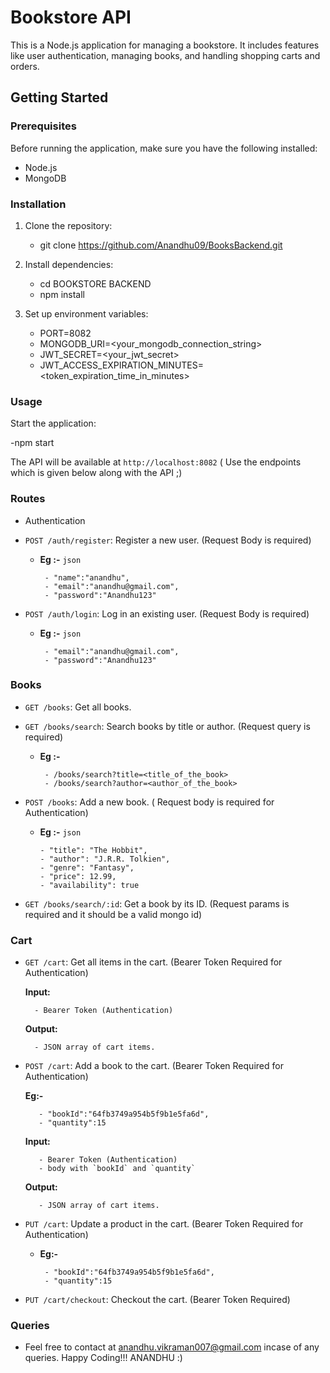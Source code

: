 # Bookstore API

This is a Node.js application for managing a bookstore. It includes features like user authentication, managing books, and handling shopping carts and orders.

## Getting Started

### Prerequisites

Before running the application, make sure you have the following installed:

- Node.js
- MongoDB

### Installation

1. Clone the repository:

    - git clone https://github.com/Anandhu09/BooksBackend.git

2. Install dependencies:

    - cd BOOKSTORE BACKEND
    - npm install

3. Set up environment variables:

    - PORT=8082
    - MONGODB_URI=<your_mongodb_connection_string>
    - JWT_SECRET=<your_jwt_secret>
    - JWT_ACCESS_EXPIRATION_MINUTES=<token_expiration_time_in_minutes>

### Usage

Start the application:

-npm start

The API will be available at `http://localhost:8082` ( Use the endpoints which is given below along with the API ;)

### Routes

- Authentication

* `POST /auth/register`: Register a new user. (Request Body is required)
   - **Eg :-** `json` 
       
          - "name":"anandhu",
          - "email":"anandhu@gmail.com",
          - "password":"Anandhu123"

* `POST /auth/login`: Log in an existing user. (Request Body is required)
   - **Eg :-** `json` 
       
          - "email":"anandhu@gmail.com",
          - "password":"Anandhu123"

### Books

- `GET /books`: Get all books.
- `GET /books/search`: Search books by title or author. (Request query is required)
   - **Eg :-**

          - /books/search?title=<title_of_the_book>
          - /books/search?author=<author_of_the_book>

- `POST /books`: Add a new book. ( Request body is required for Authentication)

  - **Eg :-** `json`
    
        - "title": "The Hobbit",
        - "author": "J.R.R. Tolkien",
        - "genre": "Fantasy",
        - "price": 12.99,
        - "availability": true
    

- `GET /books/search/:id`: Get a book by its ID. (Request params is required and it should be a valid mongo id)

### Cart

- `GET /cart`: Get all items in the cart. (Bearer Token Required for Authentication)

    **Input:**

        - Bearer Token (Authentication)

    **Output:**

        - JSON array of cart items.

- `POST /cart`: Add a book to the cart. (Bearer Token Required for Authentication)

   **Eg:-**
         
         - "bookId":"64fb3749a954b5f9b1e5fa6d",  
         - "quantity":15
          

     **Input:**

         - Bearer Token (Authentication)
         - body with `bookId` and `quantity`

     **Output:**

         - JSON array of cart items.

- `PUT /cart`: Update a product in the cart. (Bearer Token Required for Authentication)

     - **Eg:-**
         
            - "bookId":"64fb3749a954b5f9b1e5fa6d",  
            - "quantity":15
         

- `PUT /cart/checkout`: Checkout the cart. (Bearer Token Required)

### Queries

- Feel free to contact at anandhu.vikraman007@gmail.com incase of any queries. Happy Coding!!! ANANDHU :)
